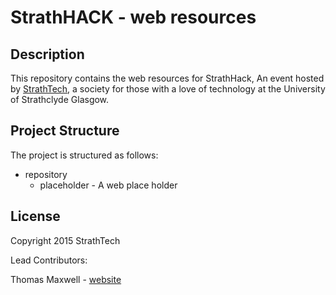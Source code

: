StrathHACK - web resources
=========

## Description

This repository contains the web resources for StrathHack, An event hosted by [StrathTech](https://strathtech.co.uk), a society for those with a love of technology at the University of Strathclyde Glasgow.


## Project Structure

The project is structured as follows:

- repository
	- placeholder - A web place holder


## License

Copyright 2015 StrathTech


Lead Contributors:

Thomas Maxwell - [website](http://tom-maxwell.com)